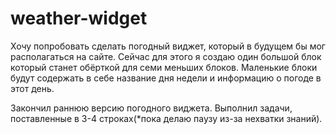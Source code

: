 # weather-widget
Хочу попробовать сделать погодный виджет, который в будущем бы мог располагаться на сайте. 
Сейчас для этого я создаю один большой блок который станет обёрткой для семи меньших блоков.
Маленькие блоки будут содержать в себе название дня недели и информацию о погоде в этот день.

Закончил раннюю версию погодного виджета. Выполнил задачи, поставленные в 3-4 строках(*пока делаю паузу из-за нехватки знаний).
